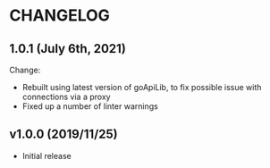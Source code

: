 # CHANGELOG

## 1.0.1 (July 6th, 2021)

Change:

- Rebuilt using latest version of goApiLib, to fix possible issue with connections via a proxy
- Fixed up a number of linter warnings

## v1.0.0 (2019/11/25)

* Initial release
